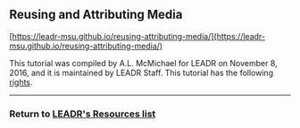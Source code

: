 ## Reusing and Attributing Media

[https://leadr-msu.github.io/reusing-attributing-media/](https://leadr-msu.github.io/reusing-attributing-media/)

This tutorial was compiled by A.L. McMichael for LEADR on November 8, 2016, and it is maintained by LEADR Staff. This tutorial has the following [rights](https://github.com/leadr-msu/reusing-attributing-media/blob/master/License.MD). 


-----
### Return to [LEADR's Resources list](https://github.com/leadr-msu/resources)
